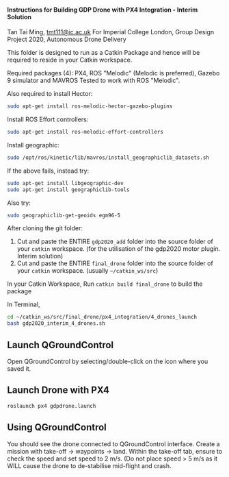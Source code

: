 #### Instructions for Building GDP Drone with PX4 Integration - Interim Solution

Tan Tai Ming, tmt111@ic.ac.uk
For Imperial College London, Group Design Project 2020, Autonomous Drone Delivery

This folder is designed to run as a Catkin Package and hence will be required to reside in your Catkin workspace.

Required packages (4): PX4, ROS "Melodic" (Melodic is preferred), Gazebo 9 simulator and MAVROS
Tested to work with ROS "Melodic".

Also required to install Hector:

```bash
sudo apt-get install ros-melodic-hector-gazebo-plugins
```

Install ROS Effort controllers:
```bash
sudo apt-get install ros-melodic-effort-controllers
```
Install geographic:
```bash
sudo /opt/ros/kinetic/lib/mavros/install_geographiclib_datasets.sh
```

If the above fails, instead try:

```bash
sudo apt-get install libgeographic-dev
sudo apt-get install geographiclib-tools
```

Also try:
```bash
sudo geographiclib-get-geoids egm96-5
```


After cloning the git folder:
1. Cut and paste the ENTIRE `gdp2020_add` folder into the source folder of your `catkin` workspace. (for the utilisation of the gdp2020 motor plugin. Interim solution)
2. Cut and paste the ENTIRE `final_drone` folder into the source folder of your `catkin` workspace.
(usually `~/catkin_ws/src`)

In your Catkin Workspace,
Run `catkin build final_drone` to build the package

In Terminal,
```bash
cd ~/catkin_ws/src/final_drone/px4_integration/4_drones_launch
bash gdp2020_interim_4_drones.sh
```

## Launch QGroundControl
Open QGroundControl by selecting/double-click on the icon where you saved it.

## Launch Drone with PX4

```bash
roslaunch px4 gdpdrone.launch 
```

## Using QGroundControl
You should see the drone connected to QGroundControl interface.
Create a mission with take-off -> waypoints -> land.
Within the take-off tab, ensure to check the speed and set speed to 2 m/s. (Do not place speed > 5 m/s as it WILL cause the drone to de-stabilise mid-flight and crash.
